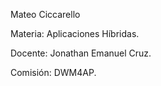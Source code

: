 Mateo Ciccarello

Materia: Aplicaciones Híbridas.

Docente: Jonathan Emanuel Cruz.

Comisión: DWM4AP.